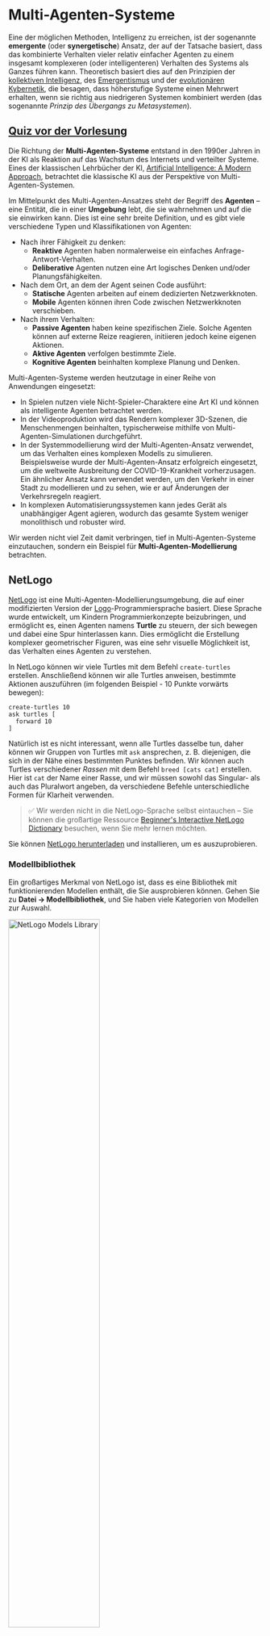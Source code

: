 <!--
CO_OP_TRANSLATOR_METADATA:
{
  "original_hash": "1ddf651d7681b4449f9d09ea3b17911e",
  "translation_date": "2025-08-24T09:38:09+00:00",
  "source_file": "lessons/6-Other/23-MultiagentSystems/README.md",
  "language_code": "de"
}
-->
# Multi-Agenten-Systeme

Eine der möglichen Methoden, Intelligenz zu erreichen, ist der sogenannte **emergente** (oder **synergetische**) Ansatz, der auf der Tatsache basiert, dass das kombinierte Verhalten vieler relativ einfacher Agenten zu einem insgesamt komplexeren (oder intelligenteren) Verhalten des Systems als Ganzes führen kann. Theoretisch basiert dies auf den Prinzipien der [kollektiven Intelligenz](https://en.wikipedia.org/wiki/Collective_intelligence), des [Emergentismus](https://en.wikipedia.org/wiki/Global_brain) und der [evolutionären Kybernetik](https://en.wikipedia.org/wiki/Global_brain), die besagen, dass höherstufige Systeme einen Mehrwert erhalten, wenn sie richtig aus niedrigeren Systemen kombiniert werden (das sogenannte *Prinzip des Übergangs zu Metasystemen*).

## [Quiz vor der Vorlesung](https://red-field-0a6ddfd03.1.azurestaticapps.net/quiz/123)

Die Richtung der **Multi-Agenten-Systeme** entstand in den 1990er Jahren in der KI als Reaktion auf das Wachstum des Internets und verteilter Systeme. Eines der klassischen Lehrbücher der KI, [Artificial Intelligence: A Modern Approach](https://en.wikipedia.org/wiki/Artificial_Intelligence:_A_Modern_Approach), betrachtet die klassische KI aus der Perspektive von Multi-Agenten-Systemen.

Im Mittelpunkt des Multi-Agenten-Ansatzes steht der Begriff des **Agenten** – eine Entität, die in einer **Umgebung** lebt, die sie wahrnehmen und auf die sie einwirken kann. Dies ist eine sehr breite Definition, und es gibt viele verschiedene Typen und Klassifikationen von Agenten:

* Nach ihrer Fähigkeit zu denken:
   - **Reaktive** Agenten haben normalerweise ein einfaches Anfrage-Antwort-Verhalten.
   - **Deliberative** Agenten nutzen eine Art logisches Denken und/oder Planungsfähigkeiten.
* Nach dem Ort, an dem der Agent seinen Code ausführt:
   - **Statische** Agenten arbeiten auf einem dedizierten Netzwerkknoten.
   - **Mobile** Agenten können ihren Code zwischen Netzwerkknoten verschieben.
* Nach ihrem Verhalten:
   - **Passive Agenten** haben keine spezifischen Ziele. Solche Agenten können auf externe Reize reagieren, initiieren jedoch keine eigenen Aktionen.
   - **Aktive Agenten** verfolgen bestimmte Ziele.
   - **Kognitive Agenten** beinhalten komplexe Planung und Denken.

Multi-Agenten-Systeme werden heutzutage in einer Reihe von Anwendungen eingesetzt:

* In Spielen nutzen viele Nicht-Spieler-Charaktere eine Art KI und können als intelligente Agenten betrachtet werden.
* In der Videoproduktion wird das Rendern komplexer 3D-Szenen, die Menschenmengen beinhalten, typischerweise mithilfe von Multi-Agenten-Simulationen durchgeführt.
* In der Systemmodellierung wird der Multi-Agenten-Ansatz verwendet, um das Verhalten eines komplexen Modells zu simulieren. Beispielsweise wurde der Multi-Agenten-Ansatz erfolgreich eingesetzt, um die weltweite Ausbreitung der COVID-19-Krankheit vorherzusagen. Ein ähnlicher Ansatz kann verwendet werden, um den Verkehr in einer Stadt zu modellieren und zu sehen, wie er auf Änderungen der Verkehrsregeln reagiert.
* In komplexen Automatisierungssystemen kann jedes Gerät als unabhängiger Agent agieren, wodurch das gesamte System weniger monolithisch und robuster wird.

Wir werden nicht viel Zeit damit verbringen, tief in Multi-Agenten-Systeme einzutauchen, sondern ein Beispiel für **Multi-Agenten-Modellierung** betrachten.

## NetLogo

[NetLogo](https://ccl.northwestern.edu/netlogo/) ist eine Multi-Agenten-Modellierungsumgebung, die auf einer modifizierten Version der [Logo](https://en.wikipedia.org/wiki/Logo_(programming_language))-Programmiersprache basiert. Diese Sprache wurde entwickelt, um Kindern Programmierkonzepte beizubringen, und ermöglicht es, einen Agenten namens **Turtle** zu steuern, der sich bewegen und dabei eine Spur hinterlassen kann. Dies ermöglicht die Erstellung komplexer geometrischer Figuren, was eine sehr visuelle Möglichkeit ist, das Verhalten eines Agenten zu verstehen.

In NetLogo können wir viele Turtles mit dem Befehl `create-turtles` erstellen. Anschließend können wir alle Turtles anweisen, bestimmte Aktionen auszuführen (im folgenden Beispiel - 10 Punkte vorwärts bewegen):

```
create-turtles 10
ask turtles [
  forward 10
]
```

Natürlich ist es nicht interessant, wenn alle Turtles dasselbe tun, daher können wir Gruppen von Turtles mit `ask` ansprechen, z. B. diejenigen, die sich in der Nähe eines bestimmten Punktes befinden. Wir können auch Turtles verschiedener *Rassen* mit dem Befehl `breed [cats cat]` erstellen. Hier ist `cat` der Name einer Rasse, und wir müssen sowohl das Singular- als auch das Pluralwort angeben, da verschiedene Befehle unterschiedliche Formen für Klarheit verwenden.

> ✅ Wir werden nicht in die NetLogo-Sprache selbst eintauchen – Sie können die großartige Ressource [Beginner's Interactive NetLogo Dictionary](https://ccl.northwestern.edu/netlogo/bind/) besuchen, wenn Sie mehr lernen möchten.

Sie können [NetLogo herunterladen](https://ccl.northwestern.edu/netlogo/download.shtml) und installieren, um es auszuprobieren.

### Modellbibliothek

Ein großartiges Merkmal von NetLogo ist, dass es eine Bibliothek mit funktionierenden Modellen enthält, die Sie ausprobieren können. Gehen Sie zu **Datei → Modellbibliothek**, und Sie haben viele Kategorien von Modellen zur Auswahl.

<img alt="NetLogo Models Library" src="images/NetLogo-ModelLib.png" width="60%"/>

> Ein Screenshot der Modellbibliothek von Dmitry Soshnikov

Sie können eines der Modelle öffnen, zum Beispiel **Biologie → Flocking**.

### Hauptprinzipien

Nach dem Öffnen des Modells gelangen Sie zum Hauptbildschirm von NetLogo. Hier ist ein Beispielmodell, das die Population von Wölfen und Schafen beschreibt, basierend auf begrenzten Ressourcen (Gras).

![NetLogo Main Screen](../../../../../lessons/6-Other/23-MultiagentSystems/images/NetLogo-Main.png)

> Screenshot von Dmitry Soshnikov

Auf diesem Bildschirm sehen Sie:

* Den **Interface**-Bereich, der Folgendes enthält:
  - Das Hauptfeld, auf dem alle Agenten leben
  - Verschiedene Steuerungen: Schaltflächen, Schieberegler usw.
  - Diagramme, die Sie verwenden können, um Parameter der Simulation anzuzeigen
* Den **Code**-Tab, der den Editor enthält, in dem Sie NetLogo-Programme schreiben können

In den meisten Fällen enthält die Benutzeroberfläche eine **Setup**-Schaltfläche, die den Simulationszustand initialisiert, und eine **Go**-Schaltfläche, die die Ausführung startet. Diese werden von entsprechenden Handlern im Code gesteuert, die wie folgt aussehen:

```
to go [
...
]
```

Die Welt von NetLogo besteht aus den folgenden Objekten:

* **Agenten** (Turtles), die sich über das Feld bewegen und etwas tun können. Sie steuern Agenten mit der Syntax `ask turtles [...]`, und der Code in den Klammern wird von allen Agenten im *Turtle-Modus* ausgeführt.
* **Patches** sind quadratische Bereiche des Feldes, auf denen Agenten leben. Sie können auf alle Agenten auf demselben Patch verweisen oder die Farben und einige andere Eigenschaften des Patches ändern. Sie können auch `ask patches` verwenden, um etwas zu tun.
* **Observer** ist ein einzigartiger Agent, der die Welt kontrolliert. Alle Button-Handler werden im *Observer-Modus* ausgeführt.

> ✅ Die Schönheit einer Multi-Agenten-Umgebung liegt darin, dass der Code, der im Turtle-Modus oder im Patch-Modus ausgeführt wird, gleichzeitig von allen Agenten parallel ausgeführt wird. Indem Sie also wenig Code schreiben und das Verhalten eines einzelnen Agenten programmieren, können Sie ein komplexes Verhalten des gesamten Simulationssystems erzeugen.

### Flocking

Als Beispiel für Multi-Agenten-Verhalten betrachten wir **[Flocking](https://en.wikipedia.org/wiki/Flocking_(behavior))**. Flocking ist ein komplexes Muster, das dem Flug von Vogelschwärmen sehr ähnlich ist. Wenn man sie fliegen sieht, könnte man denken, dass sie einer Art kollektivem Algorithmus folgen oder eine Form von *kollektiver Intelligenz* besitzen. Dieses komplexe Verhalten entsteht jedoch, wenn jeder einzelne Agent (in diesem Fall ein *Vogel*) nur einige andere Agenten in kurzer Entfernung beobachtet und drei einfache Regeln befolgt:

* **Ausrichtung** – es steuert in Richtung der durchschnittlichen Flugrichtung benachbarter Agenten.
* **Kohäsion** – es versucht, sich in Richtung der durchschnittlichen Position der Nachbarn zu bewegen (*langreichweite Anziehung*).
* **Trennung** – wenn es anderen Vögeln zu nahe kommt, versucht es, sich zu entfernen (*kurzreichweite Abstoßung*).

Sie können das Flocking-Beispiel ausführen und das Verhalten beobachten. Sie können auch Parameter anpassen, wie z. B. den *Grad der Trennung* oder die *Sichtweite*, die definiert, wie weit jeder Vogel sehen kann. Beachten Sie, dass alle Vögel blind werden und das Flocking stoppt, wenn Sie die Sichtweite auf 0 reduzieren. Wenn Sie die Trennung auf 0 reduzieren, sammeln sich alle Vögel in einer geraden Linie.

> ✅ Wechseln Sie zum **Code**-Tab und sehen Sie, wo die drei Regeln des Flockings (Ausrichtung, Kohäsion und Trennung) im Code implementiert sind. Beachten Sie, wie wir uns nur auf die Agenten beziehen, die in Sichtweite sind.

### Weitere Modelle zum Ausprobieren

Es gibt einige weitere interessante Modelle, die Sie ausprobieren können:

* **Kunst → Feuerwerk** zeigt, wie ein Feuerwerk als kollektives Verhalten einzelner Feuerströme betrachtet werden kann.
* **Sozialwissenschaften → Verkehr Basic** und **Sozialwissenschaften → Verkehr Grid** zeigen das Modell des Stadtverkehrs in 1D und 2D-Gitter mit oder ohne Ampeln. Jedes Auto in der Simulation folgt den folgenden Regeln:
   - Wenn der Raum vor ihm leer ist – beschleunigen (bis zu einer bestimmten Maximalgeschwindigkeit).
   - Wenn es ein Hindernis vor sich sieht – bremsen (und Sie können anpassen, wie weit ein Fahrer sehen kann).
* **Sozialwissenschaften → Party** zeigt, wie sich Menschen während einer Cocktailparty gruppieren. Sie können die Kombination von Parametern finden, die zu einer schnelleren Steigerung der Gruppenfreude führt.

Wie Sie aus diesen Beispielen sehen können, können Multi-Agenten-Simulationen eine nützliche Möglichkeit sein, das Verhalten eines komplexen Systems zu verstehen, das aus Individuen besteht, die derselben oder ähnlichen Logik folgen. Es kann auch verwendet werden, um virtuelle Agenten wie [NPCs](https://en.wikipedia.org/wiki/NPC) in Computerspielen oder Agenten in 3D-animierten Welten zu steuern.

## Deliberative Agenten

Die oben beschriebenen Agenten sind sehr einfach und reagieren auf Änderungen in der Umgebung mithilfe einer Art Algorithmus. Als solche sind sie **reaktive Agenten**. Manchmal können Agenten jedoch denken und ihre Aktionen planen, in diesem Fall werden sie als **deliberative** bezeichnet.

Ein typisches Beispiel wäre ein persönlicher Agent, der von einem Menschen die Anweisung erhält, eine Urlaubsreise zu buchen. Angenommen, es gibt viele Agenten im Internet, die ihm helfen können. Er sollte dann andere Agenten kontaktieren, um herauszufinden, welche Flüge verfügbar sind, wie hoch die Hotelpreise für verschiedene Daten sind, und versuchen, den besten Preis auszuhandeln. Wenn der Urlaubsplan abgeschlossen und vom Besitzer bestätigt ist, kann er mit der Buchung fortfahren.

Um dies zu tun, müssen Agenten **kommunizieren**. Für eine erfolgreiche Kommunikation benötigen sie:

* Einige **Standardsprachen zum Austausch von Wissen**, wie [Knowledge Interchange Format](https://en.wikipedia.org/wiki/Knowledge_Interchange_Format) (KIF) und [Knowledge Query and Manipulation Language](https://en.wikipedia.org/wiki/Knowledge_Query_and_Manipulation_Language) (KQML). Diese Sprachen basieren auf der [Sprechakttheorie](https://en.wikipedia.org/wiki/Speech_act).
* Diese Sprachen sollten auch einige **Protokolle für Verhandlungen** enthalten, basierend auf verschiedenen **Auktionstypen**.
* Eine **gemeinsame Ontologie**, damit sie sich auf dieselben Konzepte beziehen und deren Semantik kennen.
* Eine Möglichkeit, herauszufinden, was verschiedene Agenten tun können, ebenfalls basierend auf einer Art Ontologie.

Deliberative Agenten sind viel komplexer als reaktive, da sie nicht nur auf Änderungen in der Umgebung reagieren, sondern auch Aktionen initiieren können. Eine der vorgeschlagenen Architekturen für deliberative Agenten ist der sogenannte Belief-Desire-Intention (BDI)-Agent:

* **Beliefs** bilden eine Wissensbasis über die Umgebung eines Agenten. Sie können als Wissensdatenbank oder Regelwerk strukturiert sein, das ein Agent auf eine bestimmte Situation in der Umgebung anwenden kann.
* **Desires** definieren, was ein Agent tun möchte, d. h. seine Ziele. Zum Beispiel ist das Ziel des persönlichen Assistenten-Agenten oben, eine Reise zu buchen, und das Ziel eines Hotel-Agenten ist es, den Gewinn zu maximieren.
* **Intentions** sind spezifische Aktionen, die ein Agent plant, um seine Ziele zu erreichen. Aktionen ändern typischerweise die Umgebung und führen zu Kommunikation mit anderen Agenten.

Es gibt einige Plattformen, die für den Aufbau von Multi-Agenten-Systemen verfügbar sind, wie [JADE](https://jade.tilab.com/). [Dieses Papier](https://arxiv.org/ftp/arxiv/papers/2007/2007.08961.pdf) enthält eine Übersicht über Multi-Agenten-Plattformen sowie eine kurze Geschichte der Multi-Agenten-Systeme und ihrer verschiedenen Anwendungsszenarien.

## Fazit

Multi-Agenten-Systeme können sehr unterschiedliche Formen annehmen und in vielen verschiedenen Anwendungen eingesetzt werden. 
Sie konzentrieren sich alle auf das einfachere Verhalten eines einzelnen Agenten und erreichen ein komplexeres Verhalten des Gesamtsystems durch den **synergetischen Effekt**.

## 🚀 Herausforderung

Übertragen Sie diese Lektion in die reale Welt und versuchen Sie, ein Multi-Agenten-System zu konzeptualisieren, das ein Problem lösen kann. Was müsste ein Multi-Agenten-System beispielsweise tun, um eine Schulbusroute zu optimieren? Wie könnte es in einer Bäckerei funktionieren?

## [Quiz nach der Vorlesung](https://red-field-0a6ddfd03.1.azurestaticapps.net/quiz/223)

## Überprüfung & Selbststudium

Überprüfen Sie die Verwendung dieses Systemtyps in der Industrie. Wählen Sie einen Bereich wie die Fertigung oder die Videospielindustrie und entdecken Sie, wie Multi-Agenten-Systeme verwendet werden können, um einzigartige Probleme zu lösen.

## [NetLogo Aufgabe](assignment.md)

**Haftungsausschluss**:  
Dieses Dokument wurde mit dem KI-Übersetzungsdienst [Co-op Translator](https://github.com/Azure/co-op-translator) übersetzt. Obwohl wir uns um Genauigkeit bemühen, beachten Sie bitte, dass automatisierte Übersetzungen Fehler oder Ungenauigkeiten enthalten können. Das Originaldokument in seiner ursprünglichen Sprache sollte als maßgebliche Quelle betrachtet werden. Für kritische Informationen wird eine professionelle menschliche Übersetzung empfohlen. Wir übernehmen keine Haftung für Missverständnisse oder Fehlinterpretationen, die sich aus der Nutzung dieser Übersetzung ergeben.